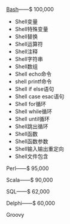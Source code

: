 [Bash](http://c.biancheng.net/cpp/view/2738.html)——$ 100,000
* Shell变量
* Shell特殊变量
* Shell替换
* Shell运算符
* Shell注释
* Shell字符串
* Shell数组
* Shell echo命令
* shell printf命令
* Shell if else语句
* Shell case esac语句
* Shell for循环
* Shell while循环
* Shell until循环
* Shell跳出循环
* Shell函数
* Shell函数参数
* Shell输入输出重定向
* Shell文件包含

Perl——$ 95,000

Scala——$ 90,000

SQL——$ 62,000

Delphi——$ 60,000

Groovy
